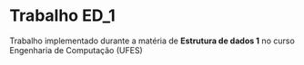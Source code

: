 # Trabalho ED_1
Trabalho implementado durante a matéria de **Estrutura de dados 1** no curso Engenharia de Computação (UFES)
